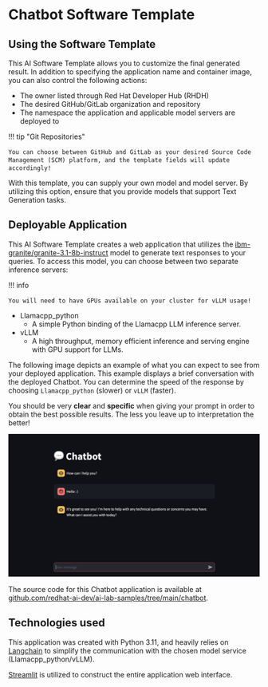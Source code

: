 <!-- Original Recipe README: https://github.com/containers/ai-lab-recipes/blob/main/recipes/natural_language_processing/chatbot/README.md
-->

# **Chatbot Software Template**

## **Using the Software Template**

This AI Software Template allows you to customize the final generated result. In addition to specifying the application name and container image, you can also control the following actions:

- The owner listed through Red Hat Developer Hub (RHDH)
- The desired GitHub/GitLab organization and repository
- The namespace the application and applicable model servers are deployed to

!!! tip "Git Repositories"

    You can choose between GitHub and GitLab as your desired Source Code Management (SCM) platform, and the template fields will update accordingly!


With this template, you can supply your own model and model server. By utilizing this option, ensure that you provide models that support Text Generation tasks.

## **Deployable Application**

This AI Software Template creates a web application that utilizes the [ibm-granite/granite-3.1-8b-instruct](https://huggingface.co/ibm-granite/granite-3.1-8b-instruct) model to generate text responses to your queries. To access this model, you can choose between two separate inference servers:

!!! info

    You will need to have GPUs available on your cluster for vLLM usage!

- Llamacpp_python
  - A simple Python binding of the Llamacpp LLM inference server.
- vLLM
  - A high throughput, memory efficient inference and serving engine with GPU support for LLMs.


The following image depicts an example of what you can expect to see from your deployed application. This example displays a brief conversation with the deployed Chatbot. You can determine the speed of the response by choosing `Llamacpp_python` (slower) or `vLLM` (faster).

You should be very **clear** and **specific** when giving your prompt in order to obtain the best possible results. The less you leave up to interpretation the better!

![Example of Application](./images/chatbot.png)

The source code for this Chatbot application is available at [github.com/redhat-ai-dev/ai-lab-samples/tree/main/chatbot](https://github.com/redhat-ai-dev/ai-lab-samples/tree/main/chatbot).

## **Technologies used**

This application was created with Python 3.11, and heavily relies on [Langchain](https://python.langchain.com/docs/introduction/) to simplify the communication with the chosen model service (Llamacpp_python/vLLM).

[Streamlit](https://streamlit.io/) is utilized to construct the entire application web interface.